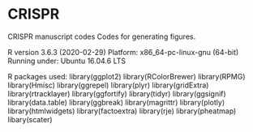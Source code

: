 # CRISPR
CRISPR manuscript codes
Codes for generating figures.

R version 3.6.3 (2020-02-29)
Platform: x86_64-pc-linux-gnu (64-bit)
Running under: Ubuntu 16.04.6 LTS

R packages used: 
library(ggplot2)
library(RColorBrewer)
library(RPMG)
library(Hmisc)
library(ggrepel)
library(plyr)
library(gridExtra)
library(rtracklayer) 
library(ggfortify)
library(tidyr)
library(ggsignif)
library(data.table)
library(ggbreak)
library(magrittr)
library(plotly)
library(htmlwidgets)
library(factoextra)
library(rje)
library(pheatmap)
libary(scater)


